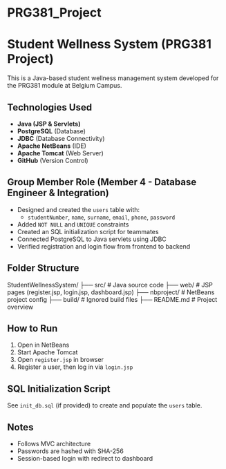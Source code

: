# PRG381_Project

# Student Wellness System (PRG381 Project)

This is a Java-based student wellness management system developed for the PRG381 module at Belgium Campus.

## Technologies Used

- **Java (JSP & Servlets)**
- **PostgreSQL** (Database)
- **JDBC** (Database Connectivity)
- **Apache NetBeans** (IDE)
- **Apache Tomcat** (Web Server)
- **GitHub** (Version Control)

## Group Member Role (Member 4 - Database Engineer & Integration)

- Designed and created the `users` table with:
  - `studentNumber`, `name`, `surname`, `email`, `phone`, `password`
- Added `NOT NULL` and `UNIQUE` constraints
- Created an SQL initialization script for teammates
- Connected PostgreSQL to Java servlets using JDBC
- Verified registration and login flow from frontend to backend

## Folder Structure
StudentWellnessSystem/
├── src/ # Java source code
├── web/ # JSP pages (register.jsp, login.jsp, dashboard.jsp)
├── nbproject/ # NetBeans project config
├── build/ # Ignored build files
├── README.md # Project overview

## How to Run

1. Open in NetBeans
2. Start Apache Tomcat
3. Open `register.jsp` in browser
4. Register a user, then log in via `login.jsp`

## SQL Initialization Script

See `init_db.sql` (if provided) to create and populate the `users` table.

## Notes

- Follows MVC architecture
- Passwords are hashed with SHA-256
- Session-based login with redirect to dashboard
